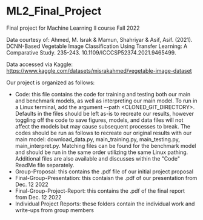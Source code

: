 # ML2_Final_Project
Final project for Machine Learning II course Fall 2022

Data courtesy of:
Ahmed, M. Israk & Mamun, Shahriyar & Asif, Asif. (2021). DCNN-Based Vegetable Image Classification Using Transfer Learning: A Comparative Study. 235-243. 10.1109/ICCCSP52374.2021.9465499. 

Data accessed via Kaggle: https://www.kaggle.com/datasets/misrakahmed/vegetable-image-dataset 

Our project is organized as follows:
* Code: this file contains the code for training and testing both our main and benchmark models, as well as interpreting our main model. To run in a Linux terminal, add the argument --path <CLONED_GIT_DIRECTORY>. Defaults in the files should be left as-is to recreate our results, however toggling off the code to save figures, models, and data files will not affect the models but may cause subsequent processes to break. The codes should be run as follows to recreate our original results with our main model: download_data.py, main_training.py, main_testing.py, main_interpret.py. Matching files can be found for the benchmark model and should be run in the same order utilizing the same Linux pathing. Additional files are also available and discusses within the "Code" ReadMe file separately.
* Group-Proposal: this contains the .pdf file of our initial project proposal
* Final-Group-Presentation: this contaisn the .pdf of our presentation from Dec. 12 2022 
* Final-Group-Project-Report: this contains the .pdf of the final report from Dec. 12 2022
* Individual Project Reports: these folders contain the individual work and write-ups from group members
